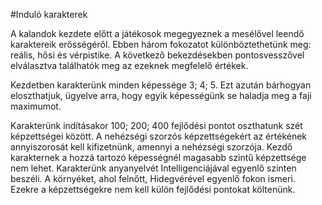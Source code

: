 #Induló karakterek

A kalandok kezdete előtt a játékosok megegyeznek a mesélővel leendő karaktereik erősségéről. Ebben három fokozatot különböztethetünk meg: reális, hősi és vérpistike. A következő bekezdésekben pontosvesszővel elválasztva találhatók meg az ezeknek megfelelő értékek.

Kezdetben karakterünk minden képessége 3; 4; 5. Ezt azután bárhogyan eloszthatjuk, ügyelve arra, hogy egyik képességünk se haladja meg a faji maximumot.

Karakterünk indításakor 100; 200; 400 fejlődési pontot oszthatunk szét képzettségei között. A nehézségi szorzós képzettségekért az értékének annyiszorosát kell kifizetnünk, amennyi a nehézségi szorzója. Kezdő karakternek a hozzá tartozó képességnél magasabb szintű képzettsége nem lehet. Karakterünk anyanyelvét Intelligenciájával egyenlő szinten beszéli. A környéket, ahol felnőtt, Hidegvérével egyenlő fokon ismeri. Ezekre a képzettségekre nem kell külön fejlődési pontokat költenünk.
